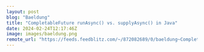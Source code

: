 ```yaml
---
layout: post
blog: "Baeldung"
title: "CompletableFuture runAsync() vs. supplyAsync() in Java"
date: 2024-02-24T12:17:46Z
image: images/baeldung.png
remote_url: "https://feeds.feedblitz.com/~/872082689/0/baeldung~CompletableFuture-runAsync-vs-supplyAsync-in-Java"
---
```


